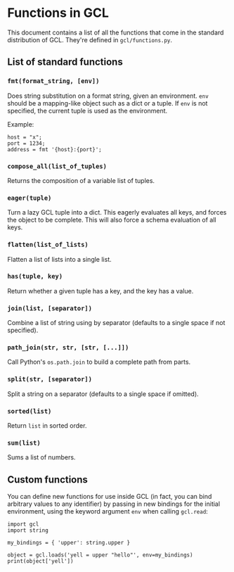 Functions in GCL
================

This document contains a list of all the functions that come in the standard distribution of GCL.
They're defined in `gcl/functions.py`.

## List of standard functions

### `fmt(format_string, [env])`

Does string substitution on a format string, given an environment. `env` should be a
mapping-like object such as a dict or a tuple. If `env` is not specified, the current
tuple is used as the environment.

Example:

    host = "x";
    port = 1234;
    address = fmt '{host}:{port}';

### `compose_all(list_of_tuples)`

Returns the composition of a variable list of tuples.

### `eager(tuple)`

Turn a lazy GCL tuple into a dict. This eagerly evaluates all keys, and forces the object to be
complete. This will also force a schema evaluation of all keys.

### `flatten(list_of_lists)`

Flatten a list of lists into a single list.

### `has(tuple, key)`

Return whether a given tuple has a key, and the key has a value.

### `join(list, [separator])` 

Combine a list of string using by separator (defaults to a single space if not specified).

### `path_join(str, str, [str, [...]])`

Call Python's `os.path.join` to build a complete path from parts.

### `split(str, [separator])`

Split a string on a separator (defaults to a single space if omitted).

### `sorted(list)`

Return `list` in sorted order.

### `sum(list)`

Sums a list of numbers.

## Custom functions

You can define new functions for use inside GCL (in fact, you can bind arbitrary values to any
identifier) by passing in new bindings for the initial environment, using the keyword argument `env`
when calling `gcl.read`:

    import gcl
    import string

    my_bindings = { 'upper': string.upper }

    object = gcl.loads('yell = upper "hello"', env=my_bindings)
    print(object['yell'])

